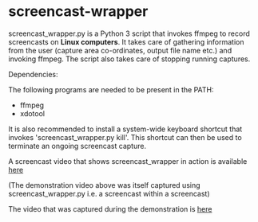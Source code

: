 # screencast-wrapper

screencast_wrapper.py is a Python 3 script that invokes ffmpeg to record
screencasts on **Linux computers**. It takes care of gathering information from the
user (capture area co-ordinates, output file name etc.) and invoking ffmpeg. The
script also takes care of stopping running captures.

Dependencies:

The following programs are needed to be present in the PATH:

  - ffmpeg
  - xdotool

It is also recommended to install a system-wide keyboard shortcut that invokes
'screencast_wrapper.py kill'. This shortcut can then be used to terminate an
ongoing screencast capture.

A screencast video that shows screencast_wrapper in action is available [here](https://vimeo.com/267598020)

(The demonstration video above was itself captured using screencast_wrapper.py
i.e. a screencast within a screencast)

The video that was captured during the demonstration is [here](https://vimeo.com/267600923)
